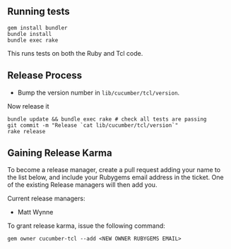 ## Running tests

    gem install bundler
    bundle install
    bundle exec rake

This runs tests on both the Ruby and Tcl code.

## Release Process

* Bump the version number in `lib/cucumber/tcl/version`.

Now release it

    bundle update && bundle exec rake # check all tests are passing
    git commit -m "Release `cat lib/cucumber/tcl/version`"
    rake release

## Gaining Release Karma

To become a release manager, create a pull request adding your name to the list below, and include your Rubygems email address in the ticket. One of the existing Release managers will then add you.

Current release managers:
  * Matt Wynne

To grant release karma, issue the following command:

    gem owner cucumber-tcl --add <NEW OWNER RUBYGEMS EMAIL>

